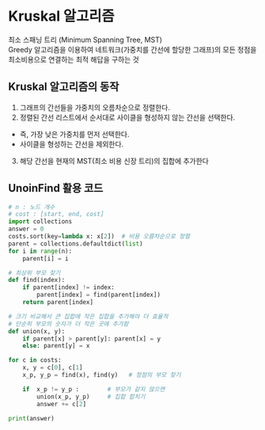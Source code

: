 # Kruskal 알고리즘
최소 스패닝 트리 (Minimum Spanning Tree, MST)<br>
Greedy 알고리즘을 이용하여 네트워크(가중치를 간선에 할당한 그래프)의 모든 정점을 최소비용으로 연결하는 최적 해답을 구하는 것<br>

## Kruskal 알고리즘의 동작
1. 그래프의 간선들을 가중치의 오름차순으로 정렬한다.
2. 정렬된 간선 리스트에서 순서대로 사이클을 형성하지 않는 간선을 선택한다.
- 즉, 가장 낮은 가중치를 먼저 선택한다.
- 사이클을 형성하는 간선을 제외한다.
3. 해당 간선을 현재의 MST(최소 비용 신장 트리)의 집합에 추가한다

## UnoinFind 활용 코드

```python
# n : 노드 개수
# cost : [start, end, cost]
import collections
answer = 0
costs.sort(key=lambda x: x[2])  # 비용 오름차순으로 정렬
parent = collections.defaultdict(list)
for i in range(n):
    parent[i] = i

# 최상위 부모 찾기
def find(index):
    if parent[index] != index:
        parent[index] = find(parent[index])
    return parent[index]

# 크기 비교해서 큰 집합에 작은 집합을 추가해야 더 효율적
# 단순히 부모의 숫자가 더 작은 곳에 추가함
def union(x, y):
    if parent[x] > parent[y]: parent[x] = y
    else: parent[y] = x

for c in costs:
    x, y = c[0], c[1]
    x_p, y_p = find(x), find(y)   # 정점의 부모 찾기

    if  x_p != y_p :        # 부모가 같지 않으면
        union(x_p, y_p)     # 집합 합치기
        answer += c[2]

print(answer)
```